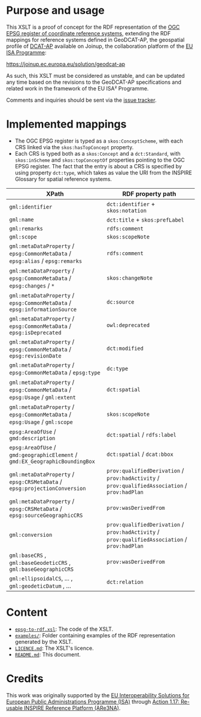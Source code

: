 # Purpose and usage

This XSLT is a proof of concept for the RDF representation of the [OGC EPSG register of coordinate reference systems](http://www.opengis.net/def/crs/EPSG/0/), extending the RDF mappings for reference systems defined in GeoDCAT-AP, the geospatial profile of [DCAT-AP](https://joinup.ec.europa.eu/node/63567/) available on Joinup, the collaboration platform of the [EU ISA Programme](http://ec.europa.eu/isa):

https://joinup.ec.europa.eu/solution/geodcat-ap

As such, this XSLT must be considered as unstable, and can be updated any time based on the revisions to the GeoDCAT-AP specifications and related work in the framework of the EU ISA² Programme.

Comments and inquiries should be sent via the [issue tracker](https://github.com/SEMICeu/epsg-to-rdf/issues).

# Implemented mappings

- The OGC EPSG register is typed as a `skos:ConceptScheme`, with each CRS linked via the `skos:hasTopConcept` property.
- Each CRS is typed both as a `skos:Concept` and a `dct:Standard`, with `skos:inScheme` and `skos:topConceptOf` properties pointing to the OGC EPSG register. The fact that the entry is about a CRS is specified by using property `dct:type`, which takes as value the URI from the INSPIRE Glossary for spatial reference systems.

|XPath|RDF property path|
|----|----|
|`gml:identifier`|`dct:identifier` + `skos:notation`|
|`gml:name`|`dct:title` + `skos:prefLabel`|
|`gml:remarks`|`rdfs:comment`|
|`gml:scope`|`skos:scopeNote`|
|`gml:metaDataProperty` / `epsg:CommonMetaData` / `epsg:alias` / `epsg:remarks`|`rdfs:comment`|
|`gml:metaDataProperty` / `epsg:CommonMetaData` / `epsg:changes` / `*`|`skos:changeNote`|
|`gml:metaDataProperty` / `epsg:CommonMetaData` / `epsg:informationSource`|`dc:source`|
|`gml:metaDataProperty` / `epsg:CommonMetaData` / `epsg:isDeprecated`|`owl:deprecated`|
|`gml:metaDataProperty` / `epsg:CommonMetaData` / `epsg:revisionDate`|`dct:modified`|
|`gml:metaDataProperty` / `epsg:CommonMetaData` / `epsg:type`|`dc:type`|
|`gml:metaDataProperty` / `epsg:CommonMetaData` / `epsg:Usage` / `gml:extent`|`dct:spatial`|
|`gml:metaDataProperty` / `epsg:CommonMetaData` / `epsg:Usage` / `gml:scope`|`skos:scopeNote`|
|`epsg:AreaOfUse` / `gmd:description`|`dct:spatial` / `rdfs:label`|
|`epsg:AreaOfUse` / `gmd:geographicElement` / `gmd:EX_GeographicBoundingBox`|`dct:spatial` / `dcat:bbox`|
|`gml:metaDataProperty` / `epsg:CRSMetaData` / `epsg:projectionConversion`|`prov:qualifiedDerivation` / `prov:hadActivity` / `prov:qualifiedAssociation` / `prov:hadPlan`|
|`gml:metaDataProperty` / `epsg:CRSMetaData` / `epsg:sourceGeographicCRS`|`prov:wasDerivedFrom`|
|`gml:conversion`|`prov:qualifiedDerivation` / `prov:hadActivity` / `prov:qualifiedAssociation` / `prov:hadPlan`|
|`gml:baseCRS` , `gml:baseGeodeticCRS` , `gml:baseGeographicCRS`|`prov:wasDerivedFrom`|
|`gml:ellipsoidalCS`, ... , `gml:geodeticDatum` , ... |`dct:relation`|

# Content

* [`epsg-to-rdf.xsl`](./epsg-to-rdf.xsl): The code of the XSLT.
* [`examples/`](./examples/): Folder containing examples of the RDF representation generated by the XSLT.
* [`LICENCE.md`](./LICENCE.md): The XSLT's licence.
* [`README.md`](./README.md): This document.

#  Credits
  
This work was originally supported by the [EU Interoperability Solutions for European Public Administrations Programme (ISA)](http://ec.europa.eu/isa) through [Action 1.17: Re-usable INSPIRE Reference Platform (ARe3NA)](http://ec.europa.eu/isa/actions/01-trusted-information-exchange/1-17action_en.htm). 

